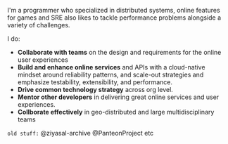 I'm a programmer who specialized in distributed systems, online features for games and SRE also likes to tackle performance problems alongside a variety of challenges.

I do:
- **Collaborate with teams** on the design and requirements for the online user experiences
- **Build and enhance online services** and APIs with a cloud-native mindset around reliability patterns, and scale-out strategies and emphasize testability, extensibility, and performance.
- **Drive common technology strategy** across org level.
- **Mentor other developers** in delivering great online services and user experiences.
- **Collborate  effectively** in geo-distributed and large multidisciplinary teams

`old stuff:` @ziyasal-archive @PanteonProject etc
